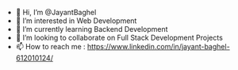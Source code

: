- 👋 Hi, I’m @JayantBaghel
- 👀 I’m interested in Web Development
- 🌱 I’m currently learning Backend Development
- 💞️ I’m looking to collaborate on Full Stack Development Projects
- 📫 How to reach me : https://www.linkedin.com/in/jayant-baghel-612010124/

<!---
JayantBaghel/JayantBaghel is a ✨ special ✨ repository because its `README.md` (this file) appears on your GitHub profile.
You can click the Preview link to take a look at your changes.
--->
